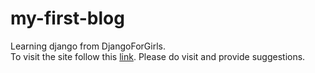 # my-first-blog
Learning django from DjangoForGirls.<br>
To visit the site follow this [link](http://theanshul756.pythonanywhere.com).
Please do visit and provide suggestions.
